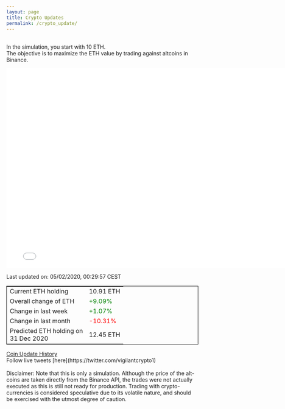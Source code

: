 ```yaml
---
layout: page
title: Crypto Updates
permalink: /crypto_update/
---
```

<br>In the simulation, you start with 10 ETH.<br>The objective is to maximize the ETH value by trading against altcoins 
in Binance.

<iframe width="775" height="525" frameborder="0" scrolling="no" src="//plotly.com/~vikramaditya91/109.embed"></iframe>

Last updated on: 05/02/2020, 00:29:57 CEST 
<table style="border:1px solid black;margin-left:auto;margin-right:auto;">
	<tbody>
	<tr>
		<td>Current ETH holding</td>
		<td>     10.91 ETH</td>
	</tr>
	<tr>
		<td>Overall change of ETH</td>
		<td><font color="green">+9.09%</font></td>
	</tr>
	<tr>
		<td>Change in last week</td>
		<td><font color="green">+1.07%</font></td>
	</tr>
	<tr>
		<td>Change in last month</td>
		<td><font color="red">-10.31%</font></td>
	</tr>
    <tr>
		<td>Predicted ETH holding on<br>31 Dec 2020</td>
		<td>     12.45 ETH</td>
	</tr>
	</tbody>
</table>
<a href="{{ site.baseurl }}/crypto_history">Coin Update History</a>
<br>
Follow live tweets [here](https://twitter.com/vigilantcrypto1)
<br>
<br>
Disclaimer:
Note that this is only a simulation. Although the price of the alt-coins are taken directly from the Binance API, the trades were not actually executed as this is still not ready for production.
Trading with crypto-currencies is considered speculative due to its volatile nature, and should be exercised with the utmost degree of caution.